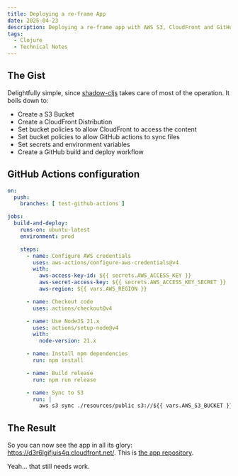 ```yaml
---
title: Deploying a re-frame App
date: 2025-04-23
description: Deploying a re-frame app with AWS S3, CloudFront and GitHub Actions
tags:
  - Clojure
  - Technical Notes
---
```


## The Gist

Delightfully simple, since [shadow-cljs](https://shadow-cljs.github.io/docs/UsersGuide.html) takes care of most of the operation. It boils down to:

- Create a S3 Bucket
- Create a CloudFront Distribution
- Set bucket policies to allow CloudFront to access the content
- Set bucket policies to allow GitHub actions to sync files
- Set secrets and environment variables
- Create a GitHub build and deploy workflow

## GitHub Actions configuration

```yaml
on:
  push:
    branches: [ test-github-actions ]

jobs:
  build-and-deploy:
    runs-on: ubuntu-latest
    environment: prod

    steps:
      - name: Configure AWS credentials
        uses: aws-actions/configure-aws-credentials@v4
        with:
          aws-access-key-id: ${{ secrets.AWS_ACCESS_KEY }}
          aws-secret-access-key: ${{ secrets.AWS_ACCESS_KEY_SECRET }}
          aws-region: ${{ vars.AWS_REGION }}

      - name: Checkout code
        uses: actions/checkout@v4

      - name: Use NodeJS 21.x
        uses: actions/setup-node@v4
        with:
          node-version: 21.x

      - name: Install npm dependencies
        run: npm install

      - name: Build release
        run: npm run release

      - name: Sync to S3
        run: |
          aws s3 sync ./resources/public s3://${{ vars.AWS_S3_BUCKET }} --delete
```

## The Result

So you can now see the app in all its glory: https://d3r6lgifjuis4q.cloudfront.net/. This is [the app repository](https://github.com/noelrivasc/cljs-wsid).

Yeah... that still needs work.
